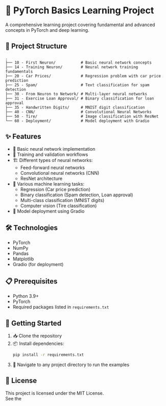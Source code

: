 # 🚀 PyTorch Basics Learning Project

A comprehensive learning project covering fundamental and advanced concepts in PyTorch and deep learning.

## 📁 Project Structure

```
.
├── 10 - First Neuron/           # Basic neural network concepts
├── 14 - Training Neuron/        # Neural network training fundamentals
├── 20 - Car Prices/             # Regression problem with car price prediction
├── 25 - Spam/                   # Text classification for spam detection
├── 30 - From Neuron to Network/ # Multi-layer neural networks
├── 31 - Exercise Loan Approval/ # Binary classification for loan approval
├── 35 - Handwritten Digits/     # MNIST digit classification 
├── 40 - CNN/                    # Convolutional Neural Networks
├── 50 - Tire/                   # Image classification with ResNet
└── 60 - Deployment/             # Model deployment with Gradio
```

## ✨ Features

- 🧠 Basic neural network implementation
- 🔄 Training and validation workflows
- 🏗️ Different types of neural networks:
  - Feed-forward neural networks
  - Convolutional neural networks (CNN)
  - ResNet architecture
- 🎯 Various machine learning tasks:
  - Regression (Car price prediction)
  - Binary classification (Spam detection, Loan approval)
  - Multi-class classification (MNIST digits)
  - Computer vision (Tire classification)
- 🚦 Model deployment using Gradio

## 🛠️ Technologies

- PyTorch
- NumPy
- Pandas
- Matplotlib
- Gradio (for deployment)

## 📋 Prerequisites

- Python 3.9+
- PyTorch
- Required packages listed in `requirements.txt`

## 🚦 Getting Started

1. 📥 Clone the repository
2. 📦 Install dependencies:
   ```bash
   pip install -r requirements.txt
   ```
3. 📂 Navigate to any project directory to run the examples

## 📄 License

This project is licensed under the MIT License.  
See the